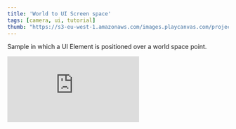 ```yaml
---
title: 'World to UI Screen space'
tags: [camera, ui, tutorial]
thumb: "https://s3-eu-west-1.amazonaws.com/images.playcanvas.com/projects/12/679740/EB1B6D-image-75.jpg"
---
```


Sample in which a UI Element is positioned over a world space point.

<div className="iframe-container">
    <iframe loading="lazy" src="https://playcanv.as/p/xU0TSSIY/" title="World to UI Screen space" webkitallowfullscreen="true" mozallowfullscreen="true" allow="autoplay" allowfullscreen="true" allowvr="" scrolling="no" frameborder="0" />
</div>
